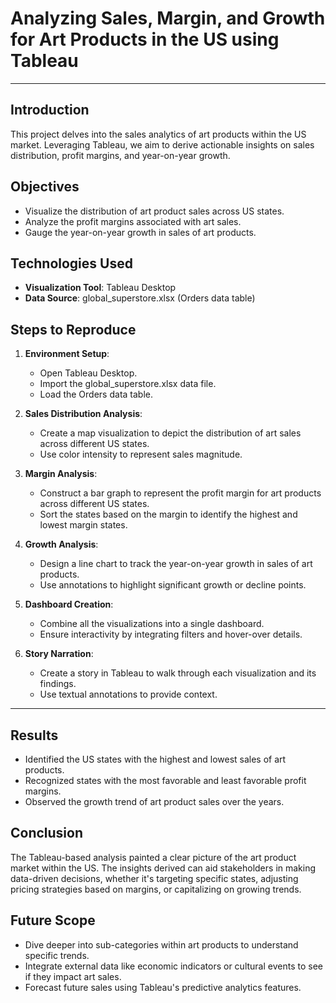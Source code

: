 # Analyzing Sales, Margin, and Growth for Art Products in the US using Tableau

---

## Introduction

This project delves into the sales analytics of art products within the US market. Leveraging Tableau, we aim to derive actionable insights on sales distribution, profit margins, and year-on-year growth.

## Objectives

- Visualize the distribution of art product sales across US states.
- Analyze the profit margins associated with art sales.
- Gauge the year-on-year growth in sales of art products.

## Technologies Used

- **Visualization Tool**: Tableau Desktop
- **Data Source**: global_superstore.xlsx (Orders data table)


## Steps to Reproduce

1. **Environment Setup**:
   - Open Tableau Desktop.
   - Import the global_superstore.xlsx data file.
   - Load the Orders data table.

2. **Sales Distribution Analysis**:
   - Create a map visualization to depict the distribution of art sales across different US states.
   - Use color intensity to represent sales magnitude.

3. **Margin Analysis**:
   - Construct a bar graph to represent the profit margin for art products across different US states.
   - Sort the states based on the margin to identify the highest and lowest margin states.

4. **Growth Analysis**:
   - Design a line chart to track the year-on-year growth in sales of art products.
   - Use annotations to highlight significant growth or decline points.

5. **Dashboard Creation**:
   - Combine all the visualizations into a single dashboard.
   - Ensure interactivity by integrating filters and hover-over details.

6. **Story Narration**:
   - Create a story in Tableau to walk through each visualization and its findings.
   - Use textual annotations to provide context.

---

## Results

- Identified the US states with the highest and lowest sales of art products.
- Recognized states with the most favorable and least favorable profit margins.
- Observed the growth trend of art product sales over the years.

## Conclusion

The Tableau-based analysis painted a clear picture of the art product market within the US. The insights derived can aid stakeholders in making data-driven decisions, whether it's targeting specific states, adjusting pricing strategies based on margins, or capitalizing on growing trends.

## Future Scope

- Dive deeper into sub-categories within art products to understand specific trends.
- Integrate external data like economic indicators or cultural events to see if they impact art sales.
- Forecast future sales using Tableau's predictive analytics features.
